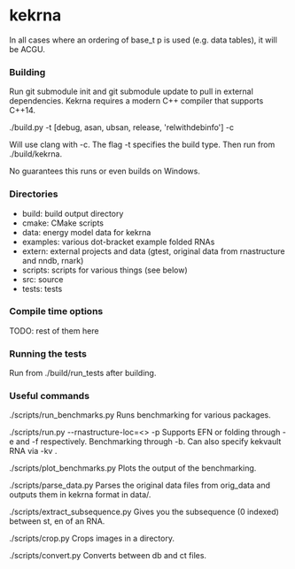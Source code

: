 # kekrna

In all cases where an ordering of base_t p is used (e.g. data tables), it will be ACGU.

### Building

Run git submodule init and git submodule update to pull in external dependencies. 
Kekrna requires a modern C++ compiler that supports C++14.

./build.py -t [debug, asan, ubsan, release, 'relwithdebinfo'] -c

Will use clang with -c. The flag -t specifies the build type. Then run from ./build/kekrna.

No guarantees this runs or even builds on Windows.

### Directories

- build: build output directory
- cmake: CMake scripts
- data: energy model data for kekrna
- examples: various dot-bracket example folded RNAs
- extern: external projects and data (gtest, original data from rnastructure and nndb, rnark)
- scripts: scripts for various things (see below)
- src: source
- tests: tests


### Compile time options

TODO: rest of them here

### Running the tests
Run from ./build/run_tests after building.

### Useful commands

./scripts/run_benchmarks.py
Runs benchmarking for various packages.

./scripts/run.py --rnastructure-loc=<> -p <ct or db filename>
Supports EFN or folding through -e and -f respectively. Benchmarking through -b.
Can also specify kekvault RNA via -kv <kekvault name>.

./scripts/plot_benchmarks.py
Plots the output of the benchmarking.

./scripts/parse_data.py
Parses the original data files from orig_data and outputs them in kekrna format in data/.

./scripts/extract_subsequence.py
Gives you the subsequence (0 indexed) between st, en of an RNA.

./scripts/crop.py
Crops images in a directory.

./scripts/convert.py
Converts between db and ct files.
